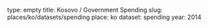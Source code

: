 type: empty
title: Kosovo / Government Spending
slug: places/ko/datasets/spending
place: ko
dataset: spending
year: 2014
